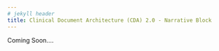 ```yaml
---
# jekyll header
title: Clinical Document Architecture (CDA) 2.0 - Narrative Block
---
```


Coming Soon....
